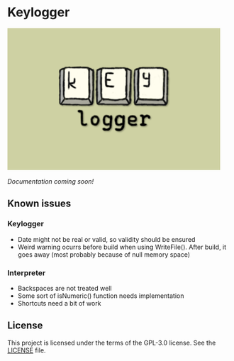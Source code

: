 # Keylogger

![Keylogger Logo](docs/KeyloggerLogo.png)

_Documentation coming soon!_

## Known issues

### Keylogger

- Date might not be real or valid, so validity should be ensured
- Weird warning ocurrs before build when using WriteFile(). After build, it goes away (most probably because of null memory space)

### Interpreter

- Backspaces are not treated well
- Some sort of isNumeric() function needs implementation
- Shortcuts need a bit of work

## License

This project is licensed under the terms of the GPL-3.0 license. See the [LICENSE](LICENSE) file.
